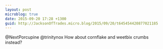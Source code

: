 ```yaml
---
layout: post
microblog: true
date: 2015-09-20 17:28 +1300
guid: http://JacksonOfTrades.micro.blog/2015/09/20/t645454420877021185.html
---
```

@NextPorcupine @trinitynox How about cornflake and weetbix crumbs instead?
